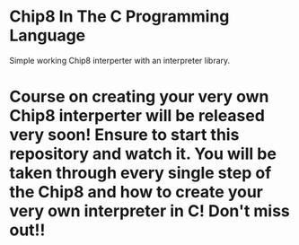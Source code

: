 # Chip8 In The C Programming Language
Simple working Chip8 interperter with an interpreter library.

# Course on creating your very own Chip8 interperter will be released very soon! Ensure to start this repository and watch it. You will be taken through every single step of the Chip8 and how to create your very own interpreter in C! Don't miss out!!
